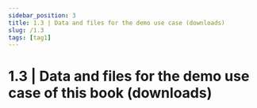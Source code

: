 ```yaml
---
sidebar_position: 3
title: 1.3 | Data and files for the demo use case (downloads)
slug: /1.3
tags: [tag1]
---
```


# 1.3 | Data and files for the demo use case of this book (downloads)

